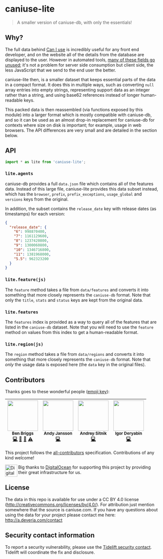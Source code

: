 # caniuse-lite

> A smaller version of caniuse-db, with only the essentials!

## Why?

The full data behind [Can I use][1] is incredibly useful for any front end developer, and on the website all of the
details from the database are displayed to the user. However in automated tools, [many of these fields go unused][2];
it's not a problem for server side consumption but client side, the less JavaScript that we send to the end user the
better.

caniuse-lite then, is a smaller dataset that keeps essential parts of the data in a compact format. It does this in
multiple ways, such as converting `null`
array entries into empty strings, representing support data as an integer rather than a string, and using base62
references instead of longer human-readable keys.

This packed data is then reassembled (via functions exposed by this module) into a larger format which is mostly
compatible with caniuse-db, and so it can be used as an almost drop-in replacement for caniuse-db for contexts where
size on disk is important; for example, usage in web browsers. The API differences are very small and are detailed in
the section below.

## API

```js
import * as lite from 'caniuse-lite';
```

### `lite.agents`

caniuse-db provides a full `data.json` file which contains all of the features data. Instead of this large file,
caniuse-lite provides this data subset instead, which has the `browser`, `prefix`, `prefix_exceptions`, `usage_global`
and `versions` keys from the original.

In addition, the subset contains the `release_date` key with release dates (as timestamps) for each version:

```json
{
  "release_date": {
    "6": 998870400,
    "7": 1161129600,
    "8": 1237420800,
    "9": 1300060800,
    "10": 1346716800,
    "11": 1381968000,
    "5.5": 962323200
  }
}
```

### `lite.feature(js)`

The `feature` method takes a file from `data/features` and converts it into something that more closely represents
the `caniuse-db` format. Note that only the `title`, `stats` and `status` keys are kept from the original data.

### `lite.features`

The `features` index is provided as a way to query all of the features that are listed in the `caniuse-db` dataset. Note
that you will need to use the
`feature` method on values from this index to get a human-readable format.

### `lite.region(js)`

The `region` method takes a file from `data/regions` and converts it into something that more closely represents
the `caniuse-db` format. Note that *only*
the usage data is exposed here (the `data` key in the original files).

## Contributors

Thanks goes to these wonderful people ([emoji key](https://github.com/kentcdodds/all-contributors#emoji-key)):

<!-- ALL-CONTRIBUTORS-LIST:START - Do not remove or modify this section -->
<!-- prettier-ignore -->

| [<img src="https://avatars.githubusercontent.com/u/1282980?v=3" width="100px;"/><br /><sub><b>Ben Briggs</b></sub>](http://beneb.info)<br />[💻](https://github.com/ben-eb/caniuse-lite/commits?author=ben-eb "Code") [📖](https://github.com/ben-eb/caniuse-lite/commits?author=ben-eb "Documentation") [👀](#review-ben-eb "Reviewed Pull Requests") [⚠️](https://github.com/ben-eb/caniuse-lite/commits?author=ben-eb "Tests") | [<img src="https://avatars.githubusercontent.com/u/1737375?v=3" width="100px;"/><br /><sub><b>Andy Jansson</b></sub>](https://github.com/andyjansson)<br />[💻](https://github.com/ben-eb/caniuse-lite/commits?author=andyjansson "Code") | [<img src="https://avatars1.githubusercontent.com/u/19343?v=4" width="100px;"/><br /><sub><b>Andrey Sitnik</b></sub>](http://twitter.com/sitnikcode)<br />[💻](https://github.com/ben-eb/caniuse-lite/commits?author=ai "Code") | <img src="https://avatars2.githubusercontent.com/u/947326?v=4" width="100px;"/><br /><sub><b>Igor Deryabin</b></sub><br />[💻](https://github.com/ben-eb/caniuse-lite/commits?author=rodweb "Code") |
| :---: | :---: | :---: | :---: |

<!-- ALL-CONTRIBUTORS-LIST:END -->

This project follows the [all-contributors](https://github.com/kentcdodds/all-contributors) specification. Contributions
of any kind welcome!

<img src="https://opensource.nyc3.digitaloceanspaces.com/attribution/assets/SVG/DO_Logo_icon_blue.svg" alt="Digital Ocean logo" width="40" align="left">

Big thanks to [DigitalOcean](https://www.digitalocean.com/?utm_source=opensource&utm_campaign=caniuse-lite) for
supporting this project by providing their great infrastructure for us.

## License

The data in this repo is available for use under a CC BY 4.0 license
(http://creativecommons.org/licenses/by/4.0/). For attribution just mention somewhere that the source is caniuse.com. If
you have any questions about using the data for your project please contact me here: http://a.deveria.com/contact

[1]: http://caniuse.com/

[2]: https://github.com/Fyrd/caniuse/issues/1827

## Security contact information

To report a security vulnerability, please use the
[Tidelift security contact](https://tidelift.com/security). Tidelift will coordinate the fix and disclosure.
